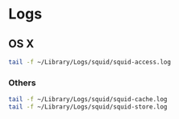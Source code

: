 # Logs

## OS X

```sh
tail -f ~/Library/Logs/squid/squid-access.log
```

### Others

```sh
tail -f ~/Library/Logs/squid/squid-cache.log
tail -f ~/Library/Logs/squid/squid-store.log
```
